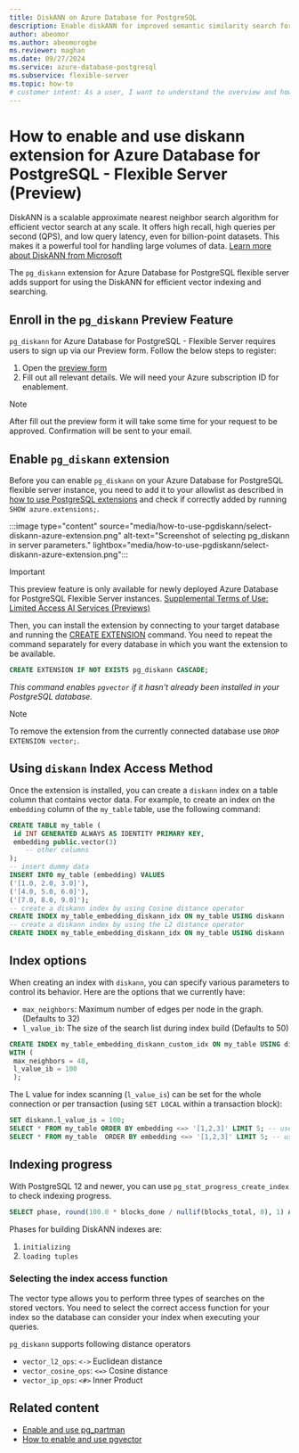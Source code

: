 ```yaml
---
title: DiskANN on Azure Database for PostgreSQL
description: Enable diskANN for improved semantic similarity search for Retrieval Augmented Generation (RAG) on Azure Database for PostgreSQL.
author: abeomor
ms.author: abeomorogbe
ms.reviewer: maghan
ms.date: 09/27/2024
ms.service: azure-database-postgresql
ms.subservice: flexible-server
ms.topic: how-to
# customer intent: As a user, I want to understand the overview and how to use diskann extension for Azure Database for PostgreSQL - Flexible Server.
---
```


# How to enable and use diskann extension for Azure Database for PostgreSQL - Flexible Server (Preview)

DiskANN is a scalable approximate nearest neighbor search algorithm for efficient vector search at any scale. It offers high recall, high queries per second (QPS), and low query latency, even for billion-point datasets. This makes it a powerful tool for handling large volumes of data. [Learn more about DiskANN from Microsoft](https://www.microsoft.com/en-us/research/project/project-akupara-approximate-nearest-neighbor-search-for-large-scale-semantic-search/)

The `pg_diskann` extension for Azure Database for PostgreSQL flexible server adds support for using the DiskANN for efficient vector indexing and searching.

## Enroll in the `pg_diskann` Preview Feature
`pg_diskann` for Azure Database for PostgreSQL - Flexible Server requires users to sign up via our Preview form. Follow the below steps to register:

1. Open the [preview form](https://aka.ms/pg-diskann-form)
2. Fill out all relevant details. We will need your Azure subscription ID for enablement.

> [!NOTE]
> After fill out the preview form it will take some time for your request to be approved. Confirmation will be sent to your email.

## Enable `pg_diskann` extension

Before you can enable `pg_diskann` on your Azure Database for PostgreSQL flexible server instance, you need to add it to your allowlist as described in [how to use PostgreSQL extensions](./concepts-extensions.md#how-to-use-postgresql-extensions) and check if correctly added by running `SHOW azure.extensions;`.

:::image type="content" source="media/how-to-use-pgdiskann/select-diskann-azure-extension.png" alt-text="Screenshot of selecting pg_diskann in server parameters." lightbox="media/how-to-use-pgdiskann/select-diskann-azure-extension.png":::

> [!IMPORTANT]
> This preview feature is only available for newly deployed Azure Database for PostgreSQL Flexible Server instances. [Supplemental Terms of Use: Limited Access AI Services (Previews)](https://azure.microsoft.com/support/legal/preview-supplemental-terms/)

Then, you can install the extension by connecting to your target database and running the [CREATE EXTENSION](https://www.postgresql.org/docs/current/static/sql-createextension.html) command. You need to repeat the command separately for every database in which you want the extension to be available.

```sql
CREATE EXTENSION IF NOT EXISTS pg_diskann CASCADE;
```
*This command enables `pgvector` if it hasn't already been installed in your PostgreSQL database.*

> [!NOTE]
> To remove the extension from the currently connected database use `DROP EXTENSION vector;`.

## Using `diskann` Index Access Method

Once the extension is installed, you can create a `diskann` index on a table column that contains vector data. For example, to create an index on the `embedding` column of the `my_table` table, use the following command:

```sql
CREATE TABLE my_table (
 id INT GENERATED ALWAYS AS IDENTITY PRIMARY KEY,
 embedding public.vector(3)
    -- other columns
);
-- insert dummy data
INSERT INTO my_table (embedding) VALUES
('[1.0, 2.0, 3.0]'),
('[4.0, 5.0, 6.0]'),
('[7.0, 8.0, 9.0]');
-- create a diskann index by using Cosine distance operator
CREATE INDEX my_table_embedding_diskann_idx ON my_table USING diskann (embedding vector_cosine_ops)
-- create a diskann index by using the L2 distance operator
CREATE INDEX my_table_embedding_diskann_idx ON my_table USING diskann (embedding vector_l2_ops)
```

## Index options

When creating an index with `diskann`, you can specify various parameters to control its behavior. Here are the options that we currently have:

- `max_neighbors`: Maximum number of edges per node in the graph. (Defaults to 32)
- `l_value_ib`: The size of the search list during index build (Defaults to 50)

```sql
CREATE INDEX my_table_embedding_diskann_custom_idx ON my_table USING diskann (embedding vector_cosine_ops)
WITH (
 max_neighbors = 48,
 l_value_ib = 100
 );
```

The L value for index scanning (`l_value_is`) can be set for the whole connection or per transaction (using `SET LOCAL` within a transaction block):

```sql
SET diskann.l_value_is = 100;
SELECT * FROM my_table ORDER BY embedding <=> '[1,2,3]' LIMIT 5; -- uses 100 candidates
SELECT * FROM my_table  ORDER BY embedding <=> '[1,2,3]' LIMIT 5; -- uses 100 candidates
```

## Indexing progress

With PostgreSQL 12 and newer, you can use `pg_stat_progress_create_index` to check indexing progress.

```sql
SELECT phase, round(100.0 * blocks_done / nullif(blocks_total, 0), 1) AS "%" FROM pg_stat_progress_create_index;
```

Phases for building DiskANN indexes are:
1. `initializing`
1. `loading tuples`

### Selecting the index access function

The vector type allows you to perform three types of searches on the stored vectors. You need to select the correct access function for your index so the database can consider your index when executing your queries.

`pg_diskann` supports following distance operators
- `vector_l2_ops`: `<->` Euclidean distance
- `vector_cosine_ops`: `<=>` Cosine distance
- `vector_ip_ops`: `<#>` Inner Product

## Related content

- [Enable and use pg_partman](how-to-use-pg-partman.md)
- [How to enable and use pgvector ](how-to-use-pgvector.md)
